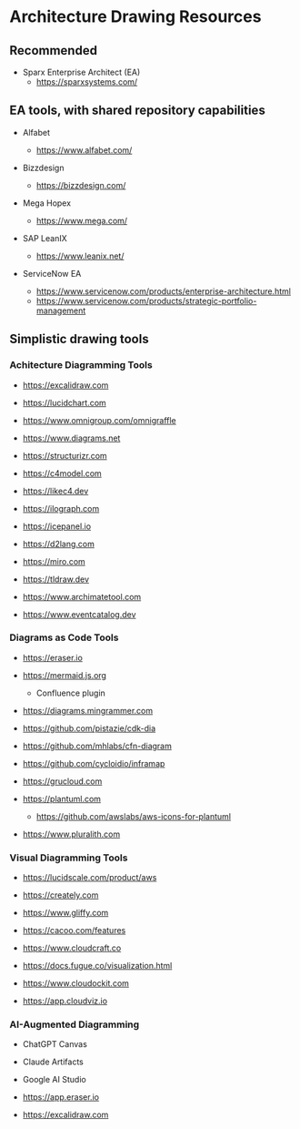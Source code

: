 
# Architecture Drawing Resources

## Recommended

- Sparx Enterprise Architect (EA)
  + https://sparxsystems.com/


## EA tools, with shared repository capabilities 

- Alfabet
  + https://www.alfabet.com/

- Bizzdesign 
  + https://bizzdesign.com/

- Mega Hopex
  + https://www.mega.com/

- SAP LeanIX 
  + https://www.leanix.net/

- ServiceNow EA
  + https://www.servicenow.com/products/enterprise-architecture.html
  + https://www.servicenow.com/products/strategic-portfolio-management


## Simplistic drawing tools 

### Achitecture Diagramming Tools

- https://excalidraw.com

- https://lucidchart.com

- https://www.omnigroup.com/omnigraffle

- https://www.diagrams.net

- https://structurizr.com

- https://c4model.com

- https://likec4.dev

- https://ilograph.com

- https://icepanel.io

- https://d2lang.com

- https://miro.com

- https://tldraw.dev

- https://www.archimatetool.com

- https://www.eventcatalog.dev


### Diagrams as Code Tools

- https://eraser.io

- https://mermaid.js.org
  + Confluence plugin

- https://diagrams.mingrammer.com

- https://github.com/pistazie/cdk-dia

- https://github.com/mhlabs/cfn-diagram

- https://github.com/cycloidio/inframap

- https://grucloud.com

- https://plantuml.com
  + https://github.com/awslabs/aws-icons-for-plantuml

- https://www.pluralith.com


### Visual Diagramming Tools

- https://lucidscale.com/product/aws

- https://creately.com

- https://www.gliffy.com

- https://cacoo.com/features

- https://www.cloudcraft.co

- https://docs.fugue.co/visualization.html

- https://www.cloudockit.com

- https://app.cloudviz.io


### AI-Augmented Diagramming

- ChatGPT Canvas 

- Claude Artifacts

- Google AI Studio

- https://app.eraser.io

- https://excalidraw.com


